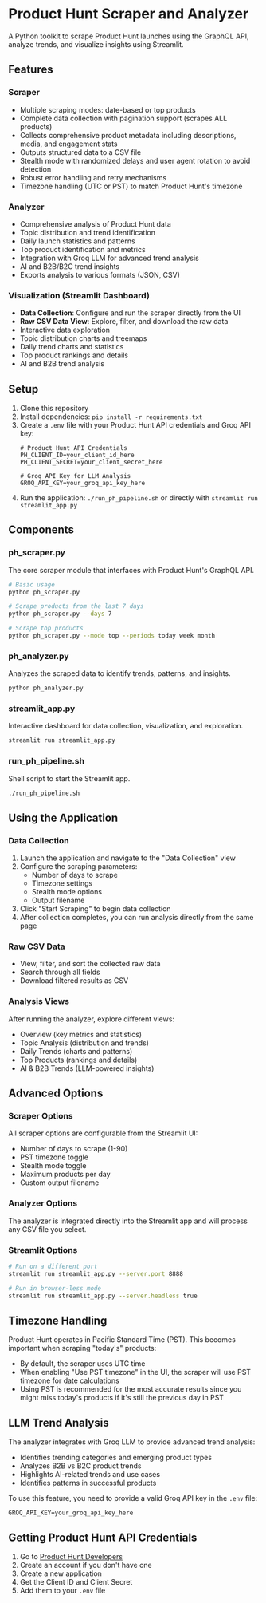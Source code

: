 # Product Hunt Scraper and Analyzer

A Python toolkit to scrape Product Hunt launches using the GraphQL API, analyze trends, and visualize insights using Streamlit.

## Features

### Scraper
- Multiple scraping modes: date-based or top products
- Complete data collection with pagination support (scrapes ALL products)
- Collects comprehensive product metadata including descriptions, media, and engagement stats
- Outputs structured data to a CSV file
- Stealth mode with randomized delays and user agent rotation to avoid detection
- Robust error handling and retry mechanisms
- Timezone handling (UTC or PST) to match Product Hunt's timezone

### Analyzer
- Comprehensive analysis of Product Hunt data
- Topic distribution and trend identification
- Daily launch statistics and patterns
- Top product identification and metrics
- Integration with Groq LLM for advanced trend analysis
- AI and B2B/B2C trend insights
- Exports analysis to various formats (JSON, CSV)

### Visualization (Streamlit Dashboard)
- **Data Collection**: Configure and run the scraper directly from the UI
- **Raw CSV Data View**: Explore, filter, and download the raw data
- Interactive data exploration
- Topic distribution charts and treemaps
- Daily trend charts and statistics
- Top product rankings and details
- AI and B2B trend analysis

## Setup

1. Clone this repository
2. Install dependencies: `pip install -r requirements.txt`
3. Create a `.env` file with your Product Hunt API credentials and Groq API key:
   ```
   # Product Hunt API Credentials
   PH_CLIENT_ID=your_client_id_here
   PH_CLIENT_SECRET=your_client_secret_here
   
   # Groq API Key for LLM Analysis
   GROQ_API_KEY=your_groq_api_key_here
   ```
4. Run the application: `./run_ph_pipeline.sh` or directly with `streamlit run streamlit_app.py`

## Components

### ph_scraper.py
The core scraper module that interfaces with Product Hunt's GraphQL API.

```bash
# Basic usage
python ph_scraper.py

# Scrape products from the last 7 days
python ph_scraper.py --days 7

# Scrape top products
python ph_scraper.py --mode top --periods today week month
```

### ph_analyzer.py
Analyzes the scraped data to identify trends, patterns, and insights.

```bash
python ph_analyzer.py
```

### streamlit_app.py
Interactive dashboard for data collection, visualization, and exploration.

```bash
streamlit run streamlit_app.py
```

### run_ph_pipeline.sh
Shell script to start the Streamlit app.

```bash
./run_ph_pipeline.sh
```

## Using the Application

### Data Collection
1. Launch the application and navigate to the "Data Collection" view
2. Configure the scraping parameters:
   - Number of days to scrape
   - Timezone settings
   - Stealth mode options
   - Output filename
3. Click "Start Scraping" to begin data collection
4. After collection completes, you can run analysis directly from the same page

### Raw CSV Data
- View, filter, and sort the collected raw data
- Search through all fields
- Download filtered results as CSV

### Analysis Views
After running the analyzer, explore different views:
- Overview (key metrics and statistics)
- Topic Analysis (distribution and trends)
- Daily Trends (charts and patterns)
- Top Products (rankings and details)
- AI & B2B Trends (LLM-powered insights)

## Advanced Options

### Scraper Options
All scraper options are configurable from the Streamlit UI:
- Number of days to scrape (1-90)
- PST timezone toggle 
- Stealth mode toggle
- Maximum products per day
- Custom output filename

### Analyzer Options
The analyzer is integrated directly into the Streamlit app and will process any CSV file you select.

### Streamlit Options
```bash
# Run on a different port
streamlit run streamlit_app.py --server.port 8888

# Run in browser-less mode
streamlit run streamlit_app.py --server.headless true
```

## Timezone Handling

Product Hunt operates in Pacific Standard Time (PST). This becomes important when scraping "today's" products:

- By default, the scraper uses UTC time
- When enabling "Use PST timezone" in the UI, the scraper will use PST timezone for date calculations
- Using PST is recommended for the most accurate results since you might miss today's products if it's still the previous day in PST

## LLM Trend Analysis

The analyzer integrates with Groq LLM to provide advanced trend analysis:

- Identifies trending categories and emerging product types
- Analyzes B2B vs B2C product trends
- Highlights AI-related trends and use cases
- Identifies patterns in successful products

To use this feature, you need to provide a valid Groq API key in the `.env` file:
```
GROQ_API_KEY=your_groq_api_key_here
```

## Getting Product Hunt API Credentials

1. Go to [Product Hunt Developers](https://api.producthunt.com/v2/docs)
2. Create an account if you don't have one
3. Create a new application
4. Get the Client ID and Client Secret
5. Add them to your `.env` file 